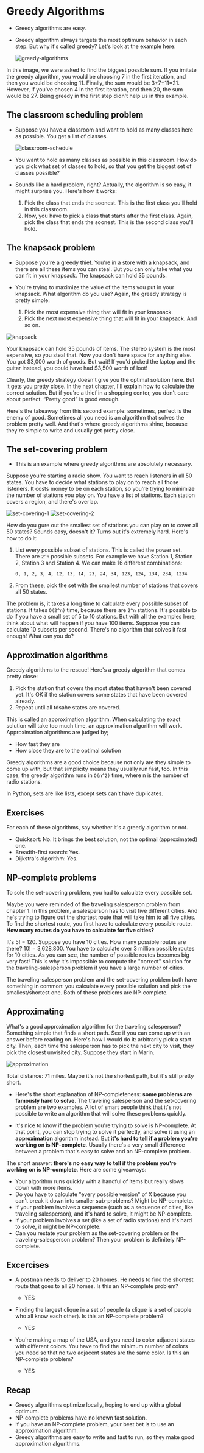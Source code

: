# Greedy Algorithms

- Greedy algorithms are easy.

- Greedy algorithm always targets the most optimum behavior in each step. But why it's called greedy? Let's look at the example here:

  ![greedy-algorithms](images/greedy-algorithms.png)

In this image, we were asked to find the biggest possible sum. If you imitate the greedy algorithm, you would be choosing 7 in the first iteration, and then you would be choosing 11. Finally, the sum would be 3+7+11=21. However, if you've chosen 4 in the first iteration, and then 20, the sum would be 27. Being greedy in the first step didn't help us in this example.

## The classroom scheduling problem

- Suppose you have a classroom and want to hold as many classes here as possible. You get a list of classes.

  ![classroom-schedule](images/classroom-schedule.png)

- You want to hold as many classes as possible in this classroom. How do you pick what set of classes to hold, so that you get the biggest set of classes possible?

- Sounds like a hard problem, right? Actually, the algorithm is so easy, it might surprise you. Here's how it works:

  1. Pick the class that ends the soonest.  This is the first class you'll hold in this classroom.
  2. Now, you have to pick a class that starts after the first class. Again, pick the class that ends the soonest. This is the second class you'll hold.

## The knapsack problem

- Suppose you're a greedy thief. You're in a store with a knapsack, and there are all these items you can steal. But you can only take what you can fit in your knapsack. The knapsack can hold 35 pounds.

- You're trying to maximize the value of the items you put in your knapsack. What algorithm do you use? Again, the greedy strategy is pretty simple:

  1. Pick the most expensive thing that will fit in your knapsack.
  2. Pick the next most expensive thing that will fit in your knapsack. And so on.

![knapsack](images/knapsack.png)

Your knapsack can hold 35 pounds of items. The stereo system is the most expensive, so you steal that. Now you don't have space for anything else. You got $3,000 worth of goods. But wait! If you'd picked the laptop and the guitar instead, you could have had $3,500 worth of loot!

Clearly, the greedy strategy doesn't give you the optimal solution here. But it gets you pretty close. In the next chapter, I'll explain how to calculate the correct solution. But if you're a thief in a shopping center, you don't care about perfect. “Pretty good” is good enough.

Here's the takeaway from this second example: sometimes, perfect is the enemy of good. Sometimes all you need is an algorithm that solves the problem pretty well. And that's where greedy algorithms shine, because they're simple to write and usually get pretty close.

## The set-covering problem

- This is an example where greedy algorithms are absolutely necessary.

Suppose you're starting a radio show. You want to reach listeners in all 50 states. You have to decide what stations to play on to reach all those listeners. It costs money to be on each station, so you're trying to minimize the number of stations you play on. You have a list of stations. Each station covers a region, and there's overlap.

![set-covering-1](images/set-covering-1.png)
![set-covering-2](images/set-covering-2.png)

How do you  gure out the smallest set of stations you can play on to cover all 50 states? Sounds easy, doesn't it? Turns out it's extremely hard. Here's how to do it:

1. List every possible subset of stations. This is called the power set. There are `2^n` possible subsets. For example we have Station 1, Station 2, Station 3 and Station 4. We can make 16 different combinations:

    `0, 1, 2, 3, 4, 12, 13, 14, 23, 24, 34, 123, 124, 134, 234, 1234`

2. From these, pick the set with the smallest number of stations that covers all 50 states.

The problem is, it takes a long time to calculate every possible subset of stations. It takes `O(2^n)` time, because there are `2^n` stations. It's possible to do if you have a small set of 5 to 10 stations. But with all the examples here, think about what will happen if you have 100 items. Suppose you can calculate 10 subsets per second. There's no algorithm that solves it fast enough! What can you do?

## Approximation algorithms

Greedy algorithms to the rescue! Here's a greedy algorithm that comes pretty close:

1. Pick the station that covers the most states that haven't been covered yet. It's OK if the station covers some states that have been covered already.
2. Repeat until all tdsahe states are covered.

This is called an approximation algorithm. When calculating the exact solution will take too much time, an approximation algorithm will work. Approximation algorithms are judged by;

- How fast they are
- How close they are to the optimal solution

Greedy algorithms are a good choice because not only are they simple to come up with, but that simplicity means they usually run fast, too. In this case, the greedy algorithm runs in `O(n^2)` time, where n is the number of radio stations.

In Python, sets are like lists, except sets can't have duplicates.

## Exercises

For each of these algorithms, say whether it's a greedy algorithm or not.

- Quicksort: No. It brings the best solution, not the optimal (approximated) one.
- Breadth-first search: Yes.
- Dijkstra's algorithm: Yes.

## NP-complete problems

To sole the set-covering problem, you had to calculate every possible set.

Maybe you were reminded of the traveling salesperson problem from chapter 1. In this problem, a salesperson has to visit five different cities. And he's trying to figure out the shortest route that will take him to all five cities. To find the shortest route, you first have to calculate every possible route. **How many routes do you have to calculate for five cities?**

It's 5! = 120. Suppose you have 10 cities. How many possible routes are there? 10! = 3,628,800. You have to calculate over 3 million possible routes for 10 cities. As you can see, the number of possible routes becomes big very fast! This is why it's impossible to compute the "correct" solution for the traveling-salesperson problem if you have a large number of cities.

The traveling-salesperson problem and the set-covering problem both have something in common: you calculate every possible solution and pick the smallest/shortest one. Both of these problems are NP-complete.

## Approximating

What's a good approximation algorithm for the traveling salesperson? Something simple that finds a short path. See if you can come up with an answer before reading on. Here's how I would do it: arbitrarily pick a start city. Then, each time the salesperson has to pick the next city to visit, they pick the closest unvisited city. Suppose they start in Marin.

![approximation](images/approximation.png)

Total distance: 71 miles. Maybe it's not the shortest path, but it's still pretty short.

- Here's the short explanation of NP-completeness: **some problems are famously hard to solve**. The traveling salesperson and the set-covering problem are two examples. A lot of smart people think that it's not possible to write an algorithm that will solve these problems quickly.

- It's nice to know if the problem you're trying to solve is NP-complete. At that point, you can stop trying to solve it perfectly, and solve it using an **approximation** algorithm instead. But **it's hard to tell if a problem you're working on is NP-complete**. Usually there's a very small difference between a problem that's easy to solve and an NP-complete problem.

The short answer: **there's no easy way to tell if the problem you're working on is NP-complete**. Here are some giveaways:

- Your algorithm runs quickly with a handful of items but really slows down with more items.
- Do you have to calculate "every possible version" of X because you can't break it down into smaller sub-problems? Might be NP-complete.
- If your problem involves a sequence (such as a sequence of cities, like traveling salesperson), and it's hard to solve, it might be NP-complete.
- If your problem involves a set (like a set of radio stations) and it's hard to solve, it might be NP-complete.
- Can you restate your problem as the set-covering problem or the traveling-salesperson problem? Then your problem is definitely NP-complete.

## Excercises

- A postman needs to deliver to 20 homes. He needs to find the shortest route that goes to all 20 homes. Is this an NP-complete problem?
  - YES

- Finding the largest clique in a set of people (a clique is a set of people who all know each other). Is this an NP-complete problem?
  - YES

- You're making a map of the USA, and you need to color adjacent states with different colors. You have to find the minimum number of colors you need so that no two adjacent states are the same color. Is this an NP-complete problem?
  - YES

## Recap

- Greedy algorithms optimize locally, hoping to end up with a global optimum.
- NP-complete problems have no known fast solution.
- If you have an NP-complete problem, your best bet is to use an approximation algorithm.
- Greedy algorithms are easy to write and fast to run, so they make good approximation algorithms.
